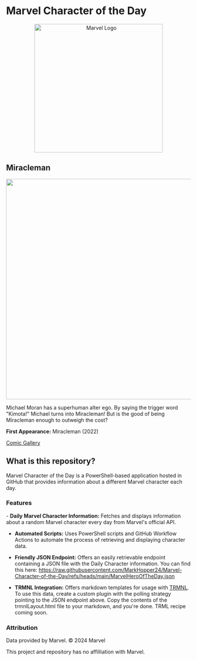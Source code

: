 # Marvel Character of the Day
<p align="center">
<img src="https://logos-world.net/wp-content/uploads/2020/12/Marvel-Entertainment-Logo.png" alt="Marvel Logo" width="350" height="auto">
</p>

## Miracleman
<p align="center">
<img src="http://i.annihil.us/u/prod/marvel/i/mg/5/90/545a820a2dc50.jpg" width="600" height="auto"/>
</p>

Michael Moran has a superhuman alter ego. By saying the trigger word "Kimota!" Michael turns into Miracleman! But is the good of being Miracleman enough to outweigh the cost?

**First Appearance:** Miracleman (2022)

[Comic Gallery](http://marvel.com/comics/characters/1013727/miracleman?utm_campaign=apiRef&utm_source=422c32a7c4c3f9adfe3f4aef0db1a1e8)

<h2>What is this repository?</h2>
Marvel Character of the Day is a PowerShell-based application hosted in GitHub that provides information about a different Marvel character each day. 

<h3>Features</h3>
- <b>Daily Marvel Character Information:</b> Fetches and displays information about a random Marvel character every day from Marvel's official API.

- <b>Automated Scripts:</b> Uses PowerShell scripts and GitHub Workflow Actions to automate the process of retrieving and displaying character data.
  
- <b>Friendly JSON Endpoint:</b> Offers an easily retrievable endpoint containing a JSON file with the Daily Character information. You can find this here: https://raw.githubusercontent.com/MarkHopper24/Marvel-Character-of-the-Day/refs/heads/main/MarvelHeroOfTheDay.json
  
- <b>TRMNL Integration:</b> Offers markdown templates for usage with [TRMNL](https://usetrmnl.com). To use this data, create a custom plugin with the polling strategy pointing to the JSON endpoint above. Copy the contents of the trmnlLayout.html file to your markdown, and you're done. TRML recipe coming soon.

<h3>Attribution</h3>
Data provided by Marvel. © 2024 Marvel

This project and repository has no affilliation with Marvel.